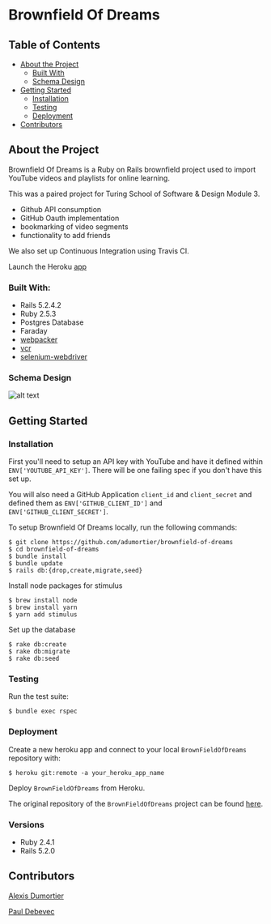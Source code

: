 # Brownfield Of Dreams

<!-- TABLE OF CONTENTS -->
## Table of Contents

* [About the Project](#about-the-project)
  * [Built With](#built-with)
  * [Schema Design](#schema-design)
* [Getting Started](#getting-started)
  * [Installation](#installation)
  * [Testing](#testing)
  * [Deployment](#deployment)
* [Contributors](#contributors)


## About the Project

Brownfield Of Dreams is a Ruby on Rails brownfield project used to import YouTube videos and playlists for online learning. 

This was a paired project for Turing School of Software & Design Module 3.

* Github API consumption
* GitHub Oauth implementation
* bookmarking of video segments
* functionality to add friends

We also set up Continuous Integration using Travis CI. 

Launch the Heroku [app](https://fp-brownfield.herokuapp.com/)


### Built With:

* Rails 5.2.4.2
* Ruby 2.5.3
* Postgres Database
* Faraday
* [webpacker](https://github.com/rails/webpacker)
* [vcr](https://github.com/vcr/vcr)
* [selenium-webdriver](https://www.seleniumhq.org/docs/03_webdriver.jsp)


### Schema Design

![alt text](app/assets/images/schema.png)

## Getting Started

### Installation

First you'll need to setup an API key with YouTube and have it defined within `ENV['YOUTUBE_API_KEY']`. There will be one failing spec if you don't have this set up.

You will also need a GitHub Application `client_id` and `client_secret` and defined them as  `ENV['GITHUB_CLIENT_ID']` and 
  `ENV['GITHUB_CLIENT_SECRET']`.
  
To setup Brownfield Of Dreams locally, run the following commands:
```
$ git clone https://github.com/adumortier/brownfield-of-dreams
$ cd brownfield-of-dreams
$ bundle install
$ bundle update
$ rails db:{drop,create,migrate,seed}
```

Install node packages for stimulus
```
$ brew install node
$ brew install yarn
$ yarn add stimulus
```

Set up the database
```
$ rake db:create
$ rake db:migrate
$ rake db:seed
```
### Testing

Run the test suite:
```
$ bundle exec rspec
```

### Deployment

Create a new heroku app and connect to your local `BrownFieldOfDreams` repository with:
```
$ heroku git:remote -a your_heroku_app_name
```

Deploy `BrownFieldOfDreams` from Heroku.

The original repository of the `BrownFieldOfDreams` project can be found [here](https://github.com/turingschool-examples/brownfield-of-dreams).

### Versions
* Ruby 2.4.1
* Rails 5.2.0

## Contributors

[Alexis Dumortier](https://github.com/adumortier)

[Paul Debevec](https://github.com/PaulDebevec) 
